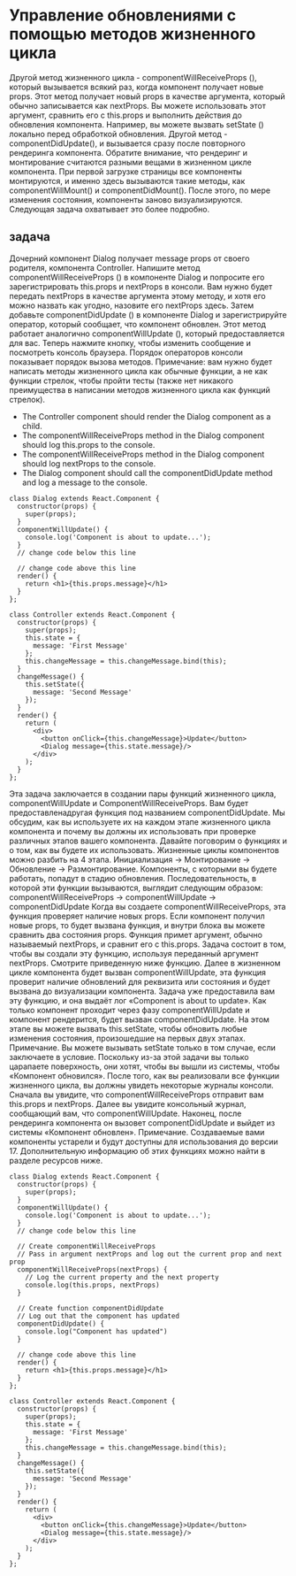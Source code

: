 # Управление обновлениями с помощью методов жизненного цикла
Другой метод жизненного цикла - componentWillReceiveProps (), который вызывается всякий раз, когда компонент получает новые props. Этот метод получает новый props в качестве аргумента, который обычно записывается как nextProps. Вы можете использовать этот аргумент, сравнить его с this.props и выполнить действия до обновления компонента. Например, вы можете вызвать setState () локально перед обработкой обновления.
Другой метод - componentDidUpdate(), и вызывается сразу после повторного рендеринга компонента. Обратите внимание, что рендеринг и монтирование считаются разными вещами в жизненном цикле компонента. При первой загрузке страницы все компоненты монтируются, и именно здесь вызываются такие методы, как componentWillMount() и componentDidMount(). После этого, по мере изменения состояния, компоненты заново визуализируются. Следующая задача охватывает это более подробно.

## задача

Дочерний компонент Dialog получает message props  от своего родителя, компонента Controller. Напишите метод componentWillReceiveProps () в компоненте Dialog и попросите его зарегистрировать this.props и nextProps в консоли. Вам нужно будет передать nextProps в качестве аргумента этому методу, и хотя его можно назвать как угодно, назовите его nextProps здесь.
Затем добавьте componentDidUpdate () в компоненте Dialog и зарегистрируйте оператор, который сообщает, что компонент обновлен. Этот метод работает аналогично componentWillUpdate (), который предоставляется для вас. Теперь нажмите кнопку, чтобы изменить сообщение и посмотреть консоль браузера. Порядок операторов консоли показывает порядок вызова методов.
Примечание: вам нужно будет написать методы жизненного цикла как обычные функции, а не как функции стрелок, чтобы пройти тесты (также нет никакого преимущества в написании методов жизненного цикла как функций стрелок).
* The Controller component should render the Dialog component as a child.
* The componentWillReceiveProps method in the Dialog component should log this.props to the console.
* The componentWillReceiveProps method in the Dialog component should log nextProps to the console.
* The Dialog component should call the componentDidUpdate method and log a message to the console.
```
class Dialog extends React.Component {
  constructor(props) {
    super(props);
  }
  componentWillUpdate() {
    console.log('Component is about to update...');
  }
  // change code below this line
  
  // change code above this line
  render() {
    return <h1>{this.props.message}</h1>
  }
};

class Controller extends React.Component {
  constructor(props) {
    super(props);
    this.state = {
      message: 'First Message'
    };
    this.changeMessage = this.changeMessage.bind(this);
  }
  changeMessage() {
    this.setState({
      message: 'Second Message'
    });
  }
  render() {
    return (
      <div>
        <button onClick={this.changeMessage}>Update</button>
        <Dialog message={this.state.message}/>
      </div>
    );
  }
};
```
Эта задача заключается в создании пары функций жизненного цикла, componentWillUpdate и ComponentWillReceiveProps. Вам будет предоставлена ​​другая функция под названием componentDidUpdate. Мы обсудим, как вы используете их на каждом этапе жизненного цикла компонента и почему вы должны их использовать при проверке различных этапов вашего компонента. Давайте поговорим о функциях и о том, как вы будете их использовать. 
Жизненные циклы компонентов можно разбить на 4 этапа. Инициализация -> Монтирование -> Обновление -> Размонтирование. Компоненты, с которыми вы будете работать, попадут в стадию обновления. Последовательность, в которой эти функции вызываются, выглядит следующим образом: componentWillReceiveProps -> componentWillUpdate -> componentDidUpdate
Когда вы создаете componentWillReceiveProps, эта функция проверяет наличие новых props. Если компонент получил новые props, то будет вызвана функция, и внутри блока вы можете сравнить два состояния props. Функция примет аргумент, обычно называемый nextProps, и сравнит его с this.props. Задача состоит в том, чтобы вы создали эту функцию, используя переданный аргумент nextProps. Смотрите приведенную ниже функцию. 
Далее в жизненном цикле компонента будет вызван componentWillUpdate, эта функция проверит наличие обновлений для реквизита или состояния и будет вызвана до визуализации компонента. Задача уже предоставила вам эту функцию, и она выдаёт лог «Component is about to update». Как только компонент проходит через фазу componentWillUpdate и компонент рендерится, будет вызван componentDidUpdate. На этом этапе вы можете вызвать this.setState, чтобы обновить любые изменения состояния, произошедшие на первых двух этапах. 
Примечание. Вы можете вызывать setState только в том случае, если заключаете в условие. Поскольку из-за этой задачи вы только царапаете поверхность, они хотят, чтобы вы вышли из системы, чтобы «Компонент обновился». После того, как вы реализовали все функции жизненного цикла, вы должны увидеть некоторые журналы консоли. Сначала вы увидите, что componentWillReceiveProps отправит вам this.props и nextProps. Далее вы увидите консольный журнал, сообщающий вам, что componentWillUpdate. Наконец, после рендеринга компонента он вызовет componentDidUpdate и выйдет из системы «Компонент обновлен».
Примечание. Создаваемые вами компоненты устарели и будут доступны для использования до версии 17. Дополнительную информацию об этих функциях можно найти в разделе ресурсов ниже.
```
class Dialog extends React.Component {
  constructor(props) {
    super(props);
  }
  componentWillUpdate() {
    console.log('Component is about to update...');
  }
  // change code below this line
  
  // Create componentWillReceiveProps
  // Pass in argument nextProps and log out the current prop and next prop
  componentWillReceiveProps(nextProps) {
    // Log the current property and the next property  
    console.log(this.props, nextProps)
  }

  // Create function componentDidUpdate
  // Log out that the component has updated
  componentDidUpdate() {
    console.log("Component has updated")
  }
  
  // change code above this line
  render() {
    return <h1>{this.props.message}</h1>
  }
};

class Controller extends React.Component {
  constructor(props) {
    super(props);
    this.state = {
      message: 'First Message'
    };
    this.changeMessage = this.changeMessage.bind(this);
  }
  changeMessage() {
    this.setState({
      message: 'Second Message'
    });
  }
  render() {
    return (
      <div>
        <button onClick={this.changeMessage}>Update</button>
        <Dialog message={this.state.message}/>
      </div>
    );
  }
};
```